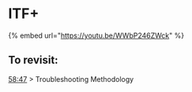 # ITF+

{% embed url="https://youtu.be/WWbP246ZWck" %}

## To revisit:

[58:47](https://www.youtube.com/watch?v=WWbP246ZWck\&t=3527s) > Troubleshooting Methodology

